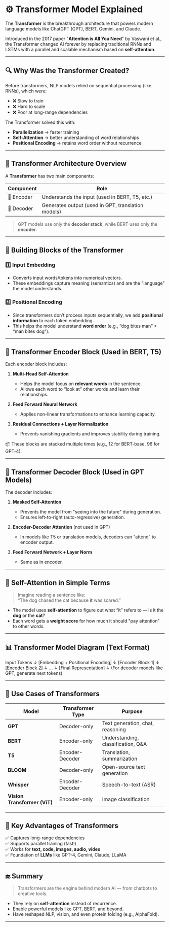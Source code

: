 # ⚙️ Transformer Model Explained

The **Transformer** is the breakthrough architecture that powers modern language models like ChatGPT (GPT), BERT, Gemini, and Claude.

Introduced in the 2017 paper "**Attention is All You Need**" by Vaswani et al., the Transformer changed AI forever by replacing traditional RNNs and LSTMs with a parallel and scalable mechanism based on **self-attention**.

---

## 🔍 Why Was the Transformer Created?

Before transformers, NLP models relied on sequential processing (like RNNs), which were:
- ❌ Slow to train
- ❌ Hard to scale
- ❌ Poor at long-range dependencies

The Transformer solved this with:
- **Parallelization** → faster training
- **Self-Attention** → better understanding of word relationships
- **Positional Encoding** → retains word order without recurrence

---

## 🧠 Transformer Architecture Overview

A **Transformer** has two main components:

| Component | Role |
|----------|------|
| 🔼 Encoder | Understands the input (used in BERT, T5, etc.) |
| 🔽 Decoder | Generates output (used in GPT, translation models) |

> GPT models use only the **decoder stack**, while BERT uses only the **encoder**.

---

## 🧱 Building Blocks of the Transformer

### 1️⃣ Input Embedding
- Converts input words/tokens into numerical vectors.
- These embeddings capture meaning (semantics) and are the "language" the model understands.

### 2️⃣ Positional Encoding
- Since transformers don’t process inputs sequentially, we add **positional information** to each token embedding.
- This helps the model understand **word order** (e.g., “dog bites man” ≠ “man bites dog”).

---

## 🔄 Transformer Encoder Block (Used in BERT, T5)

Each encoder block includes:

1. **Multi-Head Self-Attention**
   - Helps the model focus on **relevant words** in the sentence.
   - Allows each word to “look at” other words and learn their relationships.

2. **Feed Forward Neural Network**
   - Applies non-linear transformations to enhance learning capacity.

3. **Residual Connections + Layer Normalization**
   - Prevents vanishing gradients and improves stability during training.

📦 These blocks are stacked multiple times (e.g., 12 for BERT-base, 96 for GPT-4).

---

## 🔁 Transformer Decoder Block (Used in GPT Models)

The decoder includes:

1. **Masked Self-Attention**
   - Prevents the model from "seeing into the future" during generation.
   - Ensures left-to-right (auto-regressive) generation.

2. **Encoder-Decoder Attention** (not used in GPT)
   - In models like T5 or translation models, decoders can “attend” to encoder output.

3. **Feed Forward Network + Layer Norm**
   - Same as in encoder.

---

## 🎯 Self-Attention in Simple Terms

> Imagine reading a sentence like:  
> “The dog chased the cat because **it** was scared.”

- The model uses **self-attention** to figure out what “it” refers to — is it the **dog** or the **cat**?
- Each word gets a **weight score** for how much it should "pay attention" to other words.

---

## 📊 Transformer Model Diagram (Text Format)

Input Tokens
↓
[Embedding + Positional Encoding]
↓
[Encoder Block 1]
↓
[Encoder Block 2]
↓
...
↓
[Final Representation]
↓
(For decoder models like GPT, generate next tokens)


---

## 🧪 Use Cases of Transformers

| Model     | Transformer Type | Purpose |
|-----------|------------------|---------|
| **GPT**   | Decoder-only     | Text generation, chat, reasoning |
| **BERT**  | Encoder-only     | Understanding, classification, Q&A |
| **T5**    | Encoder-Decoder  | Translation, summarization |
| **BLOOM** | Decoder-only     | Open-source text generation |
| **Whisper**| Encoder-Decoder | Speech-to-text (ASR) |
| **Vision Transformer (ViT)**| Encoder-only | Image classification |

---

## 🧠 Key Advantages of Transformers

✅ Captures long-range dependencies  
✅ Supports parallel training (fast!)  
✅ Works for **text, code, images, audio, video**  
✅ Foundation of **LLMs** like GPT-4, Gemini, Claude, LLaMA

---

## 🔚 Summary

> Transformers are the engine behind modern AI — from chatbots to creative tools.

- They rely on **self-attention** instead of recurrence.
- Enable powerful models like GPT, BERT, and beyond.
- Have reshaped NLP, vision, and even protein folding (e.g., AlphaFold).

---


